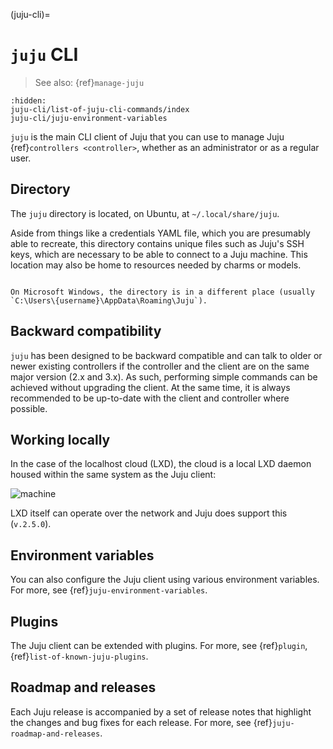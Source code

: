 (juju-cli)=
# `juju` CLI

> See also: {ref}`manage-juju`


```{toctree}
:hidden:
juju-cli/list-of-juju-cli-commands/index
juju-cli/juju-environment-variables
```

<!--HARRY SAYS: THIS DOC IS MISSING A LOT OF DETAIL-->


<!--The Juju CLI is the client for bootstrapping Juju controllers, creating Juju models, deploying applications and managing these entities.-->

`juju` is the main CLI client of Juju that you can use to manage Juju {ref}`controllers <controller>`, whether as an administrator or as a regular user.

<!--This software connects to Juju controllers and is used to issue commands that deploy and manage application units running on cloud instances.-->

<!-- Commented out because it uses "cloud" as the collection of resources provided by what we would call a cloud.
![machine](https://assets.ubuntu.com/v1/865acefc-juju-client-2.png)
-->

## Directory

The `juju` directory is located, on Ubuntu, at `~/.local/share/juju`.

Aside from things like a credentials YAML file, which you are presumably able to recreate, this directory contains unique files such as Juju's SSH keys, which are necessary to be able to connect to a Juju machine. This location may also be home to resources needed by charms or models.

```{note}

On Microsoft Windows, the directory is in a different place (usually `C:\Users\{username}\AppData\Roaming\Juju`).

```

## Backward compatibility

`juju` has been designed to be backward compatible and can talk to older or newer existing controllers if the controller and the client are on the same major version (2.x and 3.x). As such, performing simple commands can be achieved without upgrading the client. At the same time, it is always recommended to be up-to-date with the client and controller where possible.



## Working locally

<!-- should cover LXD as well as MicroK8s-->

In the case of the localhost cloud (LXD), the cloud is a local LXD daemon housed within the same system as the Juju client:

![machine](https://assets.ubuntu.com/v1/1f5ba83e-juju-client-3.png)

LXD itself can operate over the network and Juju does support this (`v.2.5.0`).


## Environment variables

You can also configure the Juju client using various environment variables. For more, see {ref}`juju-environment-variables`.


## Plugins

The Juju client can be extended with plugins. For more, see {ref}`plugin`, {ref}`list-of-known-juju-plugins`.

## Roadmap and releases

Each Juju release is accompanied by a set of release notes that highlight the changes and bug fixes for each release. For more, see  {ref}`juju-roadmap-and-releases`.
